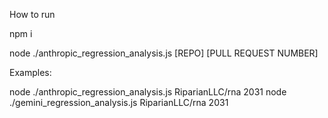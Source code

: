 How to run

npm i

node ./anthropic_regression_analysis.js [REPO] [PULL REQUEST NUMBER]

Examples:

node ./anthropic_regression_analysis.js RiparianLLC/rna 2031
node ./gemini_regression_analysis.js RiparianLLC/rna 2031

